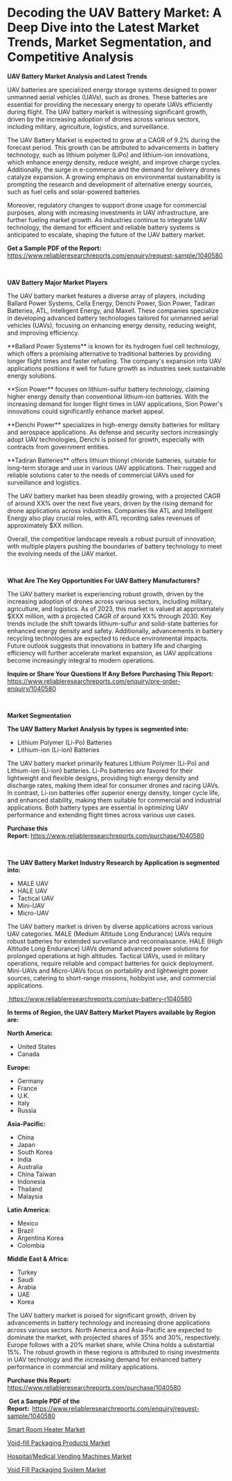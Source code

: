 <p><h1>Decoding the UAV Battery Market: A Deep Dive into the Latest Market Trends, Market Segmentation, and Competitive Analysis</h1></p><p><strong>UAV Battery Market Analysis and Latest Trends</strong></p>
<p><p>UAV batteries are specialized energy storage systems designed to power unmanned aerial vehicles (UAVs), such as drones. These batteries are essential for providing the necessary energy to operate UAVs efficiently during flight. The UAV battery market is witnessing significant growth, driven by the increasing adoption of drones across various sectors, including military, agriculture, logistics, and surveillance.</p><p>The UAV Battery Market is expected to grow at a CAGR of 9.2% during the forecast period. This growth can be attributed to advancements in battery technology, such as lithium polymer (LiPo) and lithium-ion innovations, which enhance energy density, reduce weight, and improve charge cycles. Additionally, the surge in e-commerce and the demand for delivery drones catalyze expansion. A growing emphasis on environmental sustainability is prompting the research and development of alternative energy sources, such as fuel cells and solar-powered batteries.</p><p>Moreover, regulatory changes to support drone usage for commercial purposes, along with increasing investments in UAV infrastructure, are further fueling market growth. As industries continue to integrate UAV technology, the demand for efficient and reliable battery systems is anticipated to escalate, shaping the future of the UAV battery market.</p></p>
<p><strong>Get a Sample PDF of the Report:&nbsp;</strong> <a href="https://www.reliableresearchreports.com/enquiry/request-sample/1040580?utm_campaign=102&utm_medium=2&utm_source=Github&utm_content=ia&utm_term=28122024&utm_id=uav-battery">https://www.reliableresearchreports.com/enquiry/request-sample/1040580</a></p>
<p>&nbsp;</p>
<p><strong>UAV Battery Major Market Players</strong></p>
<p><p>The UAV battery market features a diverse array of players, including Ballard Power Systems, Cella Energy, Denchi Power, Sion Power, Tadiran Batteries, ATL, Intelligent Energy, and Maxell. These companies specialize in developing advanced battery technologies tailored for unmanned aerial vehicles (UAVs), focusing on enhancing energy density, reducing weight, and improving efficiency.</p><p>**Ballard Power Systems** is known for its hydrogen fuel cell technology, which offers a promising alternative to traditional batteries by providing longer flight times and faster refueling. The company's expansion into UAV applications positions it well for future growth as industries seek sustainable energy solutions.</p><p>**Sion Power** focuses on lithium-sulfur battery technology, claiming higher energy density than conventional lithium-ion batteries. With the increasing demand for longer flight times in UAV applications, Sion Power's innovations could significantly enhance market appeal.</p><p>**Denchi Power** specializes in high-energy density batteries for military and aerospace applications. As defense and security sectors increasingly adopt UAV technologies, Denchi is poised for growth, especially with contracts from government entities.</p><p>**Tadiran Batteries** offers lithium thionyl chloride batteries, suitable for long-term storage and use in various UAV applications. Their rugged and reliable solutions cater to the needs of commercial UAVs used for surveillance and logistics.</p><p>The UAV battery market has been steadily growing, with a projected CAGR of around XX% over the next five years, driven by the rising demand for drone applications across industries. Companies like ATL and Intelligent Energy also play crucial roles, with ATL recording sales revenues of approximately $XX million. </p><p>Overall, the competitive landscape reveals a robust pursuit of innovation, with multiple players pushing the boundaries of battery technology to meet the evolving needs of the UAV market.</p></p>
<p>&nbsp;</p>
<p><strong>What Are The Key Opportunities For UAV Battery Manufacturers?</strong></p>
<p><p>The UAV battery market is experiencing robust growth, driven by the increasing adoption of drones across various sectors, including military, agriculture, and logistics. As of 2023, this market is valued at approximately $XXX million, with a projected CAGR of around XX% through 2030. Key trends include the shift towards lithium-sulfur and solid-state batteries for enhanced energy density and safety. Additionally, advancements in battery recycling technologies are expected to reduce environmental impacts. Future outlook suggests that innovations in battery life and charging efficiency will further accelerate market expansion, as UAV applications become increasingly integral to modern operations.</p></p>
<p><strong>Inquire or Share Your Questions If Any Before Purchasing This Report:</strong> <a href="https://www.reliableresearchreports.com/enquiry/pre-order-enquiry/1040580?utm_campaign=102&utm_medium=2&utm_source=Github&utm_content=ia&utm_term=28122024&utm_id=uav-battery">https://www.reliableresearchreports.com/enquiry/pre-order-enquiry/1040580</a></p>
<p>&nbsp;</p>
<p><strong>Market Segmentation</strong></p>
<p><strong>The UAV Battery Market Analysis by types is segmented into:</strong></p>
<p><ul><li>Lithium Polymer (Li-Po) Batteries</li><li>Lithium-ion (Li-ion) Batteries</li></ul></p>
<p><p>The UAV battery market primarily features Lithium Polymer (Li-Po) and Lithium-ion (Li-ion) batteries. Li-Po batteries are favored for their lightweight and flexible designs, providing high energy density and discharge rates, making them ideal for consumer drones and racing UAVs. In contrast, Li-ion batteries offer superior energy density, longer cycle life, and enhanced stability, making them suitable for commercial and industrial applications. Both battery types are essential in optimizing UAV performance and extending flight times across various use cases.</p></p>
<p><strong>Purchase this Report:&nbsp;</strong><a href="https://www.reliableresearchreports.com/purchase/1040580?utm_campaign=102&utm_medium=2&utm_source=Github&utm_content=ia&utm_term=28122024&utm_id=uav-battery">https://www.reliableresearchreports.com/purchase/1040580</a></p>
<p>&nbsp;</p>
<p><strong>The UAV Battery Market Industry Research by Application is segmented into:</strong></p>
<p><ul><li>MALE UAV</li><li>HALE UAV</li><li>Tactical UAV</li><li>Mini-UAV</li><li>Micro-UAV</li></ul></p>
<p><p>The UAV battery market is driven by diverse applications across various UAV categories. MALE (Medium Altitude Long Endurance) UAVs require robust batteries for extended surveillance and reconnaissance. HALE (High Altitude Long Endurance) UAVs demand advanced power solutions for prolonged operations at high altitudes. Tactical UAVs, used in military operations, require reliable and compact batteries for quick deployment. Mini-UAVs and Micro-UAVs focus on portability and lightweight power sources, catering to short-range missions, hobbyist use, and commercial applications.</p></p>
<p><a href="https://www.reliableresearchreports.com/uav-battery-r1040580?utm_campaign=102&utm_medium=2&utm_source=Github&utm_content=ia&utm_term=28122024&utm_id=uav-battery">&nbsp;https://www.reliableresearchreports.com/uav-battery-r1040580</a></p>
<p><strong>In terms of Region, the UAV Battery Market Players available by Region are:</strong></p>
<p>
    <p> <strong> North America: </strong>
        <ul>
            <li>United States</li>
            <li>Canada</li>
        </ul>
        </p> 
    <p> <strong> Europe: </strong>
        <ul>
            <li>Germany</li>
            <li>France</li>
            <li>U.K.</li>
            <li>Italy</li>
            <li>Russia</li>
        </ul>
        </p> 
    <p> <strong> Asia-Pacific: </strong>
        <ul>
            <li>China</li>
            <li>Japan</li>
            <li>South Korea</li>
            <li>India</li>
            <li>Australia</li>
            <li>China Taiwan</li>
            <li>Indonesia</li>
            <li>Thailand</li>
            <li>Malaysia</li>
        </ul>
        </p> 
    <p> <strong> Latin America: </strong>
        <ul>
            <li>Mexico</li>
            <li>Brazil</li>
            <li>Argentina Korea</li>
            <li>Colombia</li>
        </ul>
        </p> 
    <p> <strong> Middle East & Africa: </strong>
        <ul>
            <li>Turkey</li>
            <li>Saudi</li>
            <li>Arabia</li>
            <li>UAE</li>
            <li>Korea</li>
        </ul>
    </p>
    </p>
<p><p>The UAV battery market is poised for significant growth, driven by advancements in battery technology and increasing drone applications across various sectors. North America and Asia-Pacific are expected to dominate the market, with projected shares of 35% and 30%, respectively. Europe follows with a 20% market share, while China holds a substantial 15%. The robust growth in these regions is attributed to rising investments in UAV technology and the increasing demand for enhanced battery performance in commercial and military applications.</p></p>
<p><strong>Purchase this Report: </strong><a href="https://www.reliableresearchreports.com/purchase/1040580?utm_campaign=102&utm_medium=2&utm_source=Github&utm_content=ia&utm_term=28122024&utm_id=uav-battery">https://www.reliableresearchreports.com/purchase/1040580</a></p>
<p>&nbsp;<strong>Get a Sample PDF of the Report:&nbsp;&nbsp;</strong><a href="https://www.reliableresearchreports.com/enquiry/request-sample/1040580?utm_campaign=102&utm_medium=2&utm_source=Github&utm_content=ia&utm_term=28122024&utm_id=uav-battery">https://www.reliableresearchreports.com/enquiry/request-sample/1040580</a></p>
<p><strong></strong></p>
<p><p><a href="https://github.com/NargisHussain75/Market-Research-Report-List-1/blob/main/smart-room-heater-market.md?utm_campaign=102&utm_medium=2&utm_source=Github&utm_content=ia&utm_term=28122024&utm_id=uav-battery">Smart Room Heater Market</a></p><p><a href="https://github.com/pearlinewhite4692/Market-Research-Report-List-1/blob/main/void-fill-packaging-products-market.md?utm_campaign=102&utm_medium=2&utm_source=Github&utm_content=ia&utm_term=28122024&utm_id=uav-battery">Void-fill Packaging Products Market</a></p><p><a href="https://github.com/FlorianWolf90/Market-Research-Report-List-1/blob/main/hospitalmedical-vending-machines-market.md?utm_campaign=102&utm_medium=2&utm_source=Github&utm_content=ia&utm_term=28122024&utm_id=uav-battery">Hospital/Medical Vending Machines Market</a></p><p><a href="https://github.com/hillsmyung726/Market-Research-Report-List-1/blob/main/void-fill-packaging-system-market.md?utm_campaign=102&utm_medium=2&utm_source=Github&utm_content=ia&utm_term=28122024&utm_id=uav-battery">Void Fill Packaging System Market</a></p></p>